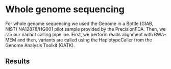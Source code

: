 # Whole genome sequencing

For whole genome sequencing we used the Genome in a Bottle (GIAB, NIST) NA12878/HG001 pilot sample provided by the PrecisionFDA. Then, we ran our variant calling pipeline. First, we perform reads alignment with BWA-MEM and then, variants are called using the HaplotypeCaller from the Genome Analysis Toolkit (GATK).

## Results

